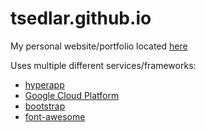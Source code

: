 # tsedlar.github.io
My personal website/portfolio located [here](https://tsedlar.github.io)

Uses multiple different services/frameworks:

- [hyperapp](https://github.com/hyperapp/hyperapp)
- [Google Cloud Platform](https://cloud.google.com/) 
- [bootstrap](https://github.com/twbs/bootstrap)
- [font-awesome](https://github.com/FortAwesome/Font-Awesome)
